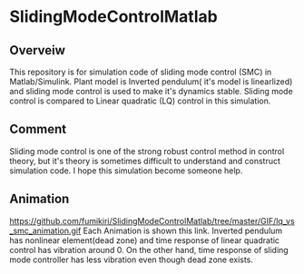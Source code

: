 # SlidingModeControlMatlab

## Overveiw
This repository is for simulation code of sliding mode control (SMC) in Matlab/Simulink.
Plant model is Inverted pendulum( it's model is linearlized) and sliding mode control is used to make it's dynamics stable.
Sliding mode control is compared to Linear quadratic (LQ) control in this simulation.

## Comment
Sliding mode control is one of the strong robust control method in control theory, but it's theory is sometimes difficult to understand and construct simulation code.
I hope this simulation become someone help.

## Animation
https://github.com/fumikiri/SlidingModeControlMatlab/tree/master/GIF/lq_vs_smc_animation.gif
Each Animation is shown this link.
Inverted pendulum has nonlinear element(dead zone) and time response of linear quadratic control has vibration around 0.
On the other hand, time response of sliding mode controller has less vibration even though dead zone exists.

